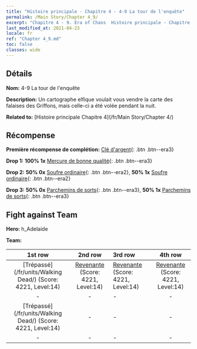 ```yaml
---
title: "Histoire principale - Chapitre 4 - 4-9 La tour de l'enquête"
permalink: /Main Story/Chapter 4_9/
excerpt: "Chapitre 4 - 9. Era of Chaos  Histoire principale - Chapitre 4_9. 4-9 La tour de l'enquête"
last_modified_at: 2021-04-23
locale: fr
ref: "Chapter 4_9.md"
toc: false
classes: wide
---
```


## Détails

 **Nom:** 4-9 La tour de l'enquête

 **Description:** Un cartographe elfique voulait vous vendre la carte des falaises des Griffons, mais celle-ci a été volée pendant la nuit.

 **Related to:** [Histoire principale Chapitre 4](/fr/Main Story/Chapter 4/)

## Récompense

 **Première récompense de complétion:** [Clé d'argent](/ItemsFR/con_693/){: .btn .btn--era3}

 **Drop 1:** **100% 1x** [Mercure de bonne qualité](/ItemsFR/mat_14/){: .btn .btn--era3}

 **Drop 2:** **50% 0x** [Soufre ordinaire](/ItemsFR/mat_9/){: .btn .btn--era2}, **50% 1x** [Soufre ordinaire](/ItemsFR/mat_9/){: .btn .btn--era2}

 **Drop 3:** **50% 0x** [Parchemins de sorts](/ItemsFR/con_694/){: .btn .btn--era3}, **50% 1x** [Parchemins de sorts](/ItemsFR/con_694/){: .btn .btn--era3}


## Fight against Team
 **Hero:** h_Adelaide

 **Team:**


  | 1st row | 2nd row | 3rd row | 4th row |
  |:----:|:----:|:----|:----:|
  | [Trépassé](/fr/units/Walking Dead/) (Score: 4221, Level:14)  | [Revenante](/fr/units/Wight/) (Score: 4221, Level:14)  | [Revenante](/fr/units/Wight/) (Score: 4221, Level:14)  | [Revenante](/fr/units/Wight/) (Score: 4221, Level:14)  |
  | - | - | - | - |
  | [Trépassé](/fr/units/Walking Dead/) (Score: 4221, Level:14)  | - | - | - |
  | - | - | - | - |


